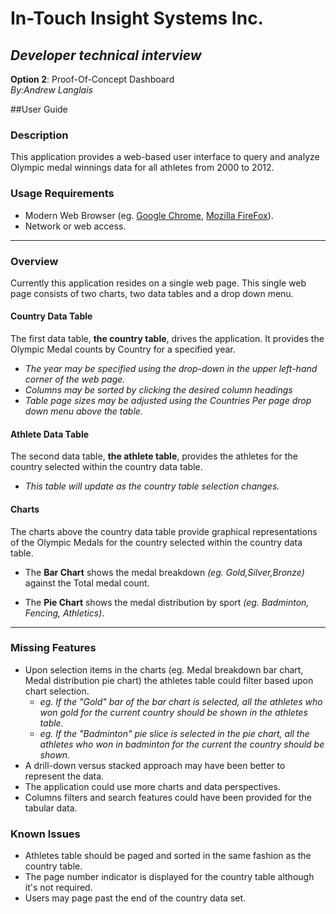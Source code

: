 **In-Touch Insight Systems Inc.**
==================================
*Developer technical interview*
-------------------------------

**Option 2**: Proof-Of-Concept Dashboard
<br>*By:Andrew Langlais*

##User Guide

### Description

This application provides a web-based user interface to query and analyze Olympic medal winnings data for all athletes from 2000 to 2012. 

### Usage Requirements
* Modern Web Browser (eg. [Google Chrome](http://www.google.com/chrome/ "Google Chrome"), [Mozilla FireFox](https://www.mozilla.org/en-US/firefox/desktop/ "Mozilla FireFox")).
* Network or web access.

----------

### Overview
Currently this application resides on a single web page. This single web page consists of two charts, two data tables and a drop down menu. 

#### Country Data Table
The first data table, **the country table**, drives the application. It provides the Olympic Medal counts by Country for a specified year.

* *The year may be specified using the drop-down in the upper left-hand corner of the web page.*
* *Columns may be sorted by clicking the desired column headings*
* *Table page sizes may be adjusted using the *Countries Per page* drop down menu above the table.*

#### Athlete Data Table
The second data table, **the athlete table**, provides the athletes for the country selected within the country data table.
	
* *This table will update as the country table selection changes.*

#### Charts 
The charts above the country data table provide graphical representations of the Olympic Medals for the country selected within the country data table.

* The **Bar Chart** shows the medal breakdown *(eg. Gold,Silver,Bronze)* against the Total medal count.

* The **Pie Chart** shows the medal distribution by sport *(eg. Badminton, Fencing, Athletics)*. 

----------

### Missing Features

* Upon selection items in the charts (eg. Medal breakdown bar chart, Medal distribution pie chart) the athletes table could filter based upon chart selection.
	* *eg. If the "Gold" bar of the bar chart is selected, all the athletes who won gold for the current country should be shown in the athletes table.*
	*  *eg. If the "Badminton" pie slice is selected in the pie chart, all the athletes who won in badminton for the current the country should be shown.*
* A drill-down versus stacked approach may have been better to represent the data. 
* The application could use more charts and data perspectives.
* Columns filters and search features could have been provided for the tabular data.

### Known Issues
* Athletes table should be paged and sorted in the same fashion as the country table.
* The page number indicator is displayed for the country table although it's not required.
* Users may page past the end of the country data set.






